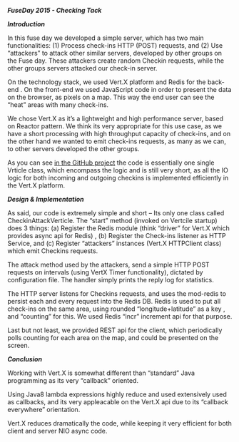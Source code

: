 ***FuseDay 2015 - Checking Tack***

***Introduction***

In this fuse day we developed a simple server, which has two main
functionalities: (1) Process check-ins HTTP (POST) requests, and (2) Use
“attackers” to attack other similar servers, developed by other groups
on the Fuse day. These attackers create random Checkin requests, while
the other groups servers attacked our check-in server.

On the technology stack, we used Vert.X platform and Redis for the
back-end . On the front-end we used JavaScript code in order to present
the data on the browser, as pixels on a map. This way the end user can
see the “heat” areas with many check-ins.

We chose Vert.X as it’s a lightweight and high performance server, based
on Reactor pattern. We think its very appropriate for this use case, as
we have a short processing with high throughput capacity of check-ins,
and on the other hand we wanted to emit check-ins requests, as many as
we can, to other servers developed the other groups.

As you can see [in the GitHub
project](mailto:https://github.com/tikalk/checkin-attack) the code is
essentially one single Vrticle class, which encompass the logic and is
still very short, as all the IO logic for both incoming and outgoing
checkins is implemented efficiently in the Vert.X platform.

***Design & Implementation***

As said, our code is extremely simple and short – Its only one class
called CheckinAttackVerticle. The “start” method (invoked on Vertcile
startup) does 3 things: (a) Register the Redis module (think “driver”
for Vert.X which provides async api for Redis) , (b) Register the
Check-ins listener as HTTP Service, and (c) Register “attackers”
instances (Vert.X HTTPClient class) which emit Checkins requests.

The attack method used by the attackers, send a simple HTTP POST
requests on intervals (using VertX Timer functionality), dictated by
configuration file. The handler simply prints the reply log for
statistics.

The HTTP server listens for Checkins requests, and uses the mod-redis to
persist each and every request into the Redis DB. Redis is used to put
all check-ins on the same area, using rounded “longitude+latitude” as a
key , and “counting” for this. We used Redis “incr” increment api for
that purpose.

Last but not least, we provided REST api for the client, which
periodically polls counting for each area on the map, and could be
presented on the screen.

***Conclusion***

Working with Vert.X is somewhat different than “standard” Java
programming as its very “callback” oriented.

Using Java8 lambda expressions highly reduce and used extensively used
as callbacks, and its very appleacable on the Vert.X api due to its
“callback everywhere” orientation.

Vert.X reduces dramatically the code, while keeping it very efficient
for both client and server NIO async code.
